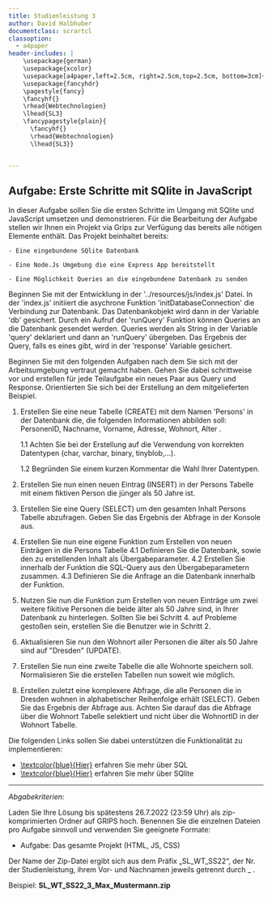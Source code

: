 ```yaml
---
title: Studienleistung 3
author: David Halbhuber
documentclass: scrartcl
classoption:
  - a4paper
header-includes: |
    \usepackage{german}
	\usepackage{xcolor} 
    \usepackage[a4paper,left=2.5cm, right=2.5cm,top=2.5cm, bottom=3cm]{geometry}
    \usepackage{fancyhdr}
    \pagestyle{fancy}
    \fancyhf{}
    \rhead{Webtechnologien}
    \lhead{SL3}
    \fancypagestyle{plain}{
      \fancyhf{}
      \rhead{Webtechnologien}
      \lhead{SL3}}


---
```




## Aufgabe: Erste Schritte mit SQlite in JavaScript 

In dieser Aufgabe sollen Sie die ersten Schritte im Umgang mit SQlite und JavaScript umsetzen und demonstrieren. 
Für die Bearbeitung der Aufgabe stellen wir Ihnen ein Projekt via Grips zur Verfügung das bereits alle nötigen Elemente enthält. 
Das Projekt beinhaltet bereits: 

	- Eine eingebundene SQlite Datenbank 
	
	- Eine Node.Js Umgebung die eine Express App bereitstellt
	
	- Eine Möglichkeit Queries an die eingebundene Datenbank zu senden 
	

Beginnen Sie mit der Entwicklung in der '../resources/js/index.js' Datei. In der 'index.js' initiiert die asychrone Funktion 'initDatabaseConnection' die Verbindung zur Datenbank. Das Datenbankobjekt wird dann in der Variable 'db' gesichert. Durch ein Aufruf der 'runQuery' Funktion können Queries an die Datenbank gesendet werden. Queries werden als String in der Variable 'query' deklariert und dann an 'runQuery' übergeben. Das Ergebnis der Query, falls es eines gibt, wird in der 'response' Variable gesichert. 

Beginnen Sie mit den folgenden Aufgaben nach dem Sie sich mit der Arbeitsumgebung vertraut gemacht haben. Gehen Sie dabei schrittweise vor und erstellen für jede Teilaufgabe ein neues Paar aus Query und Response. Orientierten Sie sich bei der Erstellung an dem mitgelieferten Beispiel.  

1. Erstellen Sie eine neue Tabelle (CREATE) mit dem Namen 'Persons' in der Datenbank die, die folgenden Informationen abbilden soll: PersonenID, Nachname, Vorname, 		Adresse, Wohnort, Alter .

	1.1 Achten Sie bei der Erstellung auf die Verwendung von korrekten Datentypen (char, varchar, binary, tinyblob,...). 
	
	1.2 Begründen Sie einem kurzen Kommentar die Wahl Ihrer Datentypen. 
		
2. Erstellen Sie nun einen neuen Eintrag (INSERT) in der Persons Tabelle mit einem fiktiven Person die jünger als 50 Jahre ist.
	
3. Erstellen Sie eine Query (SELECT) um den gesamten Inhalt Persons Tabelle abzufragen. Geben Sie das Ergebnis der Abfrage in der Konsole aus.  
	
4. Erstellen Sie nun eine eigene Funktion zum Erstellen von neuen Einträgen in die Persons Tabelle
	4.1 Definieren Sie die Datenbank, sowie den zu erstellenden Inhalt als Übergabeparameter. 
	4.2 Erstellen Sie innerhalb der Funktion die SQL-Query aus den Übergabeparametern zusammen. 
	4.3 Definieren Sie die Anfrage an die Datenbank innerhalb der Funktion. 
	
5. Nutzen Sie nun die Funktion zum Erstellen von neuen Einträge um zwei weitere fikitive Personen die beide älter als 50 Jahre sind, in Ihrer Datenbank zu hinterlegen. Sollten Sie bei Schritt 4. auf Probleme gestoßen sein, erstellen Sie die Benutzer wie in Schritt 2. 

6. Aktualisieren Sie nun den Wohnort aller Personen die älter als 50 Jahre sind auf "Dresden" (UPDATE). 

7. Erstellen Sie nun eine zweite Tabelle die alle Wohnorte speichern soll. Normalisieren Sie die erstellen Tabellen nun soweit wie möglich. 

8. Erstellen zuletzt eine komplexere Abfrage, die alle Personen die in Dresden wohnen in alphabetischer Reihenfolge erhält (SELECT). Geben Sie das Ergebnis der Abfrage aus. Achten Sie darauf das die Abfrage über die Wohnort Tabelle selektiert und nicht über die WohnortID in der Wohnort Tabelle. 



Die folgenden Links sollen Sie dabei unterstützen die Funktionalität zu implementieren:

- [\textcolor{blue}{Hier}]([https://www.chartjs.org/](https://www.w3schools.com/sql/sql_create_db.asp)) erfahren Sie mehr über SQL
- [\textcolor{blue}{Hier}]([https://developer.mozilla.org/en-US/docs/Web/API/Fetch_API](https://www.sqlite.org/docs.html)) erfahren Sie mehr über SQlite


------

*Abgabekriterien:*

Laden Sie Ihre Lösung bis spätestens 26.7.2022 (23:59 Uhr) als zip-komprimierten Ordner auf GRIPS hoch.  Benennen Sie die einzelnen Dateien pro Aufgabe sinnvoll und verwenden Sie geeignete Formate:

- Aufgabe: Das gesamte Projekt (HTML, JS, CSS)

Der Name der Zip-Datei ergibt sich aus dem Präfix „SL_WT_SS22“, der Nr. der Studienleistung, ihrem Vor- und Nachnamen jeweils getrennt durch _ .

 

Beispiel: **SL_WT_SS22_3_Max_Mustermann.zip**

